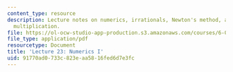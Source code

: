 ```yaml
---
content_type: resource
description: Lecture notes on numerics, irrationals, Newton's method, and high precision
  multiplication.
file: https://ol-ocw-studio-app-production.s3.amazonaws.com/courses/6-006-introduction-to-algorithms-spring-2008/91770ad0733c823eaa5816fed6d7e3fc_lec23.pdf
file_type: application/pdf
resourcetype: Document
title: 'Lecture 23: Numerics I'
uid: 91770ad0-733c-823e-aa58-16fed6d7e3fc
---
```

